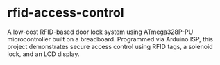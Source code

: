 # rfid-access-control
A low-cost RFID-based door lock system using ATmega328P-PU microcontroller built on a breadboard. Programmed via Arduino ISP, this project demonstrates secure access control using RFID tags, a solenoid lock, and an LCD display.
